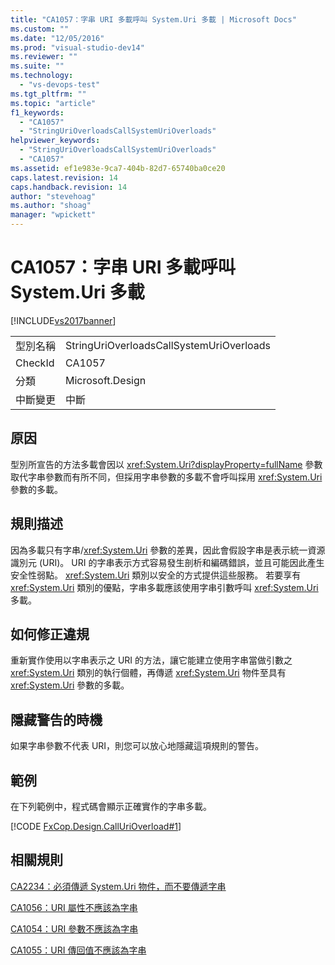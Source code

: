 ```yaml
---
title: "CA1057：字串 URI 多載呼叫 System.Uri 多載 | Microsoft Docs"
ms.custom: ""
ms.date: "12/05/2016"
ms.prod: "visual-studio-dev14"
ms.reviewer: ""
ms.suite: ""
ms.technology: 
  - "vs-devops-test"
ms.tgt_pltfrm: ""
ms.topic: "article"
f1_keywords: 
  - "CA1057"
  - "StringUriOverloadsCallSystemUriOverloads"
helpviewer_keywords: 
  - "StringUriOverloadsCallSystemUriOverloads"
  - "CA1057"
ms.assetid: ef1e983e-9ca7-404b-82d7-65740ba0ce20
caps.latest.revision: 14
caps.handback.revision: 14
author: "stevehoag"
ms.author: "shoag"
manager: "wpickett"
---
```

# CA1057：字串 URI 多載呼叫 System.Uri 多載
[!INCLUDE[vs2017banner](../code-quality/includes/vs2017banner.md)]

|||  
|-|-|  
|型別名稱|StringUriOverloadsCallSystemUriOverloads|  
|CheckId|CA1057|  
|分類|Microsoft.Design|  
|中斷變更|中斷|  
  
## 原因  
 型別所宣告的方法多載會因以 <xref:System.Uri?displayProperty=fullName> 參數取代字串參數而有所不同，但採用字串參數的多載不會呼叫採用 <xref:System.Uri> 參數的多載。  
  
## 規則描述  
 因為多載只有字串\/<xref:System.Uri> 參數的差異，因此會假設字串是表示統一資源識別元 \(URI\)。  URI 的字串表示方式容易發生剖析和編碼錯誤，並且可能因此產生安全性弱點。  <xref:System.Uri> 類別以安全的方式提供這些服務。  若要享有 <xref:System.Uri> 類別的優點，字串多載應該使用字串引數呼叫 <xref:System.Uri> 多載。  
  
## 如何修正違規  
 重新實作使用以字串表示之 URI 的方法，讓它能建立使用字串當做引數之 <xref:System.Uri> 類別的執行個體，再傳遞 <xref:System.Uri> 物件至具有 <xref:System.Uri> 參數的多載。  
  
## 隱藏警告的時機  
 如果字串參數不代表 URI，則您可以放心地隱藏這項規則的警告。  
  
## 範例  
 在下列範例中，程式碼會顯示正確實作的字串多載。  
  
 [!CODE [FxCop.Design.CallUriOverload#1](../CodeSnippet/VS_Snippets_CodeAnalysis/FxCop.Design.CallUriOverload#1)]  
  
## 相關規則  
 [CA2234：必須傳遞 System.Uri 物件，而不要傳遞字串](../Topic/CA2234:%20Pass%20System.Uri%20objects%20instead%20of%20strings.md)  
  
 [CA1056：URI 屬性不應該為字串](../code-quality/ca1056-uri-properties-should-not-be-strings.md)  
  
 [CA1054：URI 參數不應該為字串](../code-quality/ca1054-uri-parameters-should-not-be-strings.md)  
  
 [CA1055：URI 傳回值不應該為字串](../code-quality/ca1055-uri-return-values-should-not-be-strings.md)